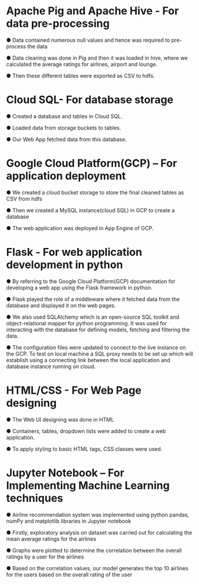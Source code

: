 # Apache Pig and Apache Hive - For data pre-processing

● Data contained numerous null values and hence was required to pre-process the data

● Data cleaning was done in Pig and then it was loaded in hive, where we calculated the average ratings for airlines, airport and lounge.

● Then these different tables were exported as CSV to hdfs.

# Cloud SQL- For database storage

● Created a database and tables in Cloud SQL.

● Loaded data from storage buckets to tables.

● Our Web App fetched data from this database. 

# Google Cloud Platform(GCP) – For application deployment

● We created a cloud bucket storage to store the final cleaned tables as CSV from hdfs

● Then we created a MySQL instance(cloud SQL) in GCP to create a database

● The web application was deployed in App Engine of GCP. 

# Flask - For web application development in python

● By referring to the Google Cloud Platform(GCP) documentation for developing a web app using the Flask framework in python.

● Flask played the role of a middleware where it fetched data from the database and displayed it on the web pages.

● We also used SQLAlchemy which is an open-source SQL toolkit and object-relational mapper for python programming. It was used for interacting with the database for defining models,
fetching and filtering the data.

● The configuration files were updated to connect to the live instance on the GCP. To test on local machine a SQL proxy needs to be set up which will establish using a connecting link
between the local application and database instance running on cloud. 

# HTML/CSS - For Web Page designing
● The Web UI designing was done in HTML 

● Containers, tables, dropdown lists were added to create a web application.

● To apply styling to basic HTML tags, CSS classes were used.

# Jupyter Notebook – For Implementing Machine Learning techniques

● Airline recommendation system was implemented using python pandas, numPy and matplotlib libraries in Jupyter notebook

● Firstly, exploratory analysis on dataset was carried out for calculating the mean average ratings for the airlines

● Graphs were plotted to determine the correlation between the overall ratings by a user for the airlines

● Based on the correlation values, our model generates the top 10 airlines for the users based on the overall rating of the user


